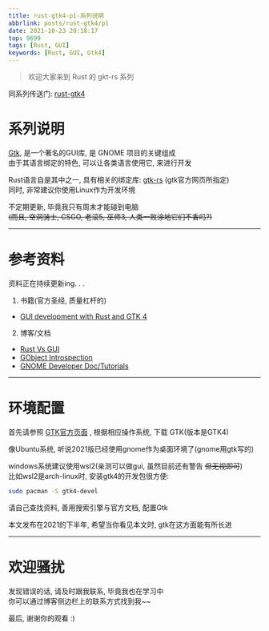 ```yaml
---
title: rust-gtk4-p1-系列说明
abbrlink: posts/rust-gtk4/p1
date: 2021-10-23 20:18:17
top: 9699
tags: [Rust, GUI]
keywords: [Rust, GUI, Gtk4]
---
```

> 欢迎大家来到 Rust 的 gkt-rs 系列
<!-- more -->

同系列传送门: [rust-gtk4](/categories/rust-gtk4)

# 系列说明
[Gtk](https://www.gtk.org/), 是一个著名的GUI库, 是 GNOME 项目的关键组成  
由于其语言绑定的特色, 可以让各类语言使用它, 来进行开发  

Rust语言自是其中之一, 具有相关的绑定库: [gtk-rs](https://gtk-rs.org/) (gtk官方网页所指定)  
同时, 非常建议你使用Linux作为开发环境  

不定期更新, 毕竟我只有周末才能碰到电脑  
~~(而且, 空洞骑士, CSGO, 老滚5, 巫师3, 人类一败涂地它们不香吗?)~~

- - -
# 参考资料
资料正在持续更新ing. . .
1. 书籍(官方圣经, 质量杠杆的)
- [GUI development with Rust and GTK 4](https://gtk-rs.org/gtk4-rs/stable/latest/book/)
2. 博客/文档
- [Rust Vs GUI](https://turbomack.github.io/posts/2019-07-28-rust-vs-gui.html)
- [GObject Introspection](https://gi.readthedocs.io/en/latest/#gobject-introspection)
- [GNOME Developer Doc/Tutorials](https://developer.gnome.org/documentation/tutorials.html)
- - -
# 环境配置
首先请参照 [GTK官方页面](https://www.gtk.org/docs/installations/) , 根据相应操作系统, 下载 GTK(版本是GTK4)  

像Ubuntu系统, 听说2021版已经使用gnome作为桌面环境了(gnome用gtk写的)  

windows系统建议使用wsl2(亲测可以做gui, 虽然目前还有警告 ~~但无视即可~~)  
比如wsl2是arch-linux时, 安装gtk4的开发包很方便:  

```bash
sudo pacman -S gtk4-devel
```

请自己查找资料, 善用搜索引擎与官方文档, 配置Gtk  

本文发布在2021的下半年, 希望当你看见本文时, gtk在这方面能有所长进  

- - -
# 欢迎骚扰
发现错误的话, 请及时跟我联系, 毕竟我也在学习中  
你可以通过博客侧边栏上的联系方式找到我~~  

最后, 谢谢你的观看 :)